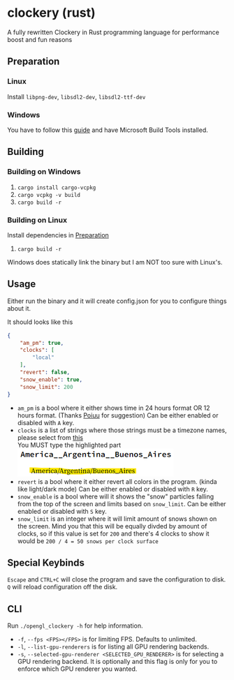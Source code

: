 # clockery (rust)

A fully rewritten Clockery in Rust programming language for performance boost and fun reasons

## Preparation

### Linux

Install `libpng-dev`, `libsdl2-dev`, `libsdl2-ttf-dev`

### Windows

You have to follow this [guide](https://github.com/Rust-SDL2/rust-sdl2?tab=readme-ov-file#windows-msvc) and have Microsoft Build Tools installed.

## Building

### Building on Windows

1. `cargo install cargo-vcpkg`
2. `cargo vcpkg -v build`
3. `cargo build -r`

### Building on Linux

Install dependencies in [Preparation](#preparation)

1. `cargo build -r`

Windows does statically link the binary but I am NOT too sure with Linux's.

## Usage

Either run the binary and it will create config.json for you to configure things about it.

It should looks like this

```json
{
    "am_pm": true,
    "clocks": [
        "local"
    ],
    "revert": false,
    "snow_enable": true,
    "snow_limit": 200
}
```

- `am_pm` is a bool where it either shows time in 24 hours format OR 12 hours format. (Thanks [Poiuu](https://twitter.com/PoiuuShho) for suggestion) Can be either enabled or disabled with `A` key.  
- `clocks` is a list of strings where those strings must be a timezone names, please select from [this](https://docs.rs/chrono-tz/latest/chrono_tz/enum.Tz.html)  
You MUST type the highlighted part  
![./assets/tz_name.png](./assets/tz_name.png)  
- `revert` is a bool where it either revert all colors in the program. (kinda like light/dark mode) Can be either enabled or disabled with `R` key.  
- `snow_enable` is a bool where will it shows the "snow" particles falling from the top of the screen and limits based on `snow_limit`. Can be either enabled or disabled with `S` key.
- `snow_limit` is an integer where it will limit amount of snows shown on the screen. Mind you that this will be equally divded by amount of clocks, so if this value is set for `200` and there's 4 clocks to show it would be `200 / 4 = 50 snows per clock surface`

## Special Keybinds

`Escape` and `CTRL+C` will close the program and save the configuration to disk.  
`Q` will reload configuration off the disk.

## CLI

Run `./opengl_clockery -h` for help information.

- `-f`, `--fps <FPS></FPS>` is for limiting FPS. Defaults to unlimited.
- `-l`, `--list-gpu-renderers` is for listing all GPU rendering backends.
- `-s`, `--selected-gpu-renderer <SELECTED_GPU_RENDERER>` is for selecting a GPU rendering backend. It is optionally and this flag is only for you to enforce which GPU renderer you wanted.
